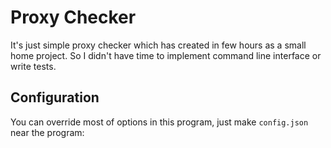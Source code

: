 # Proxy Checker
It's just simple proxy checker which has created in few hours as a small home project.
So I didn't have time to implement command line interface or write tests.

## Configuration
You can override most of options in this program, just make `config.json` near the program:
```json

```
